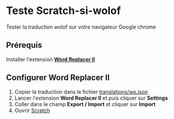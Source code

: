 # Teste Scratch-si-wolof

Tester la traduction wolof sur votre navigateur Google chrome

## Prérequis

Installer l'extension **[Word Replacer II](https://chrome.google.com/webstore/detail/word-replacer-ii/djakfbefalbkkdgnhkkdiihelkjdpbfh/related)**

## Configurer Word Replacer II

1. Copier la traduction dans le fichier [translations/wo.json](translations/wo.json)
2. Lancer l'extension **Word Replacer II** et puis cliquer sur **Settings** 
3. Coller dans le champ **Export / Import** et cliquer sur **Import**
4. Ouvrir [Scratch](https://scratch.mit.edu/projects/editor/)